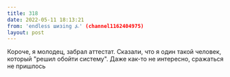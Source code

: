 ```yaml
---
title: 318
date: 2022-05-11 18:13:21
from: 'endless шизing ⍼' (channel1162404975)
layout: post
---
```


Короче, я молодец, забрал аттестат. Сказали, что я один такой человек, который "решил обойти систему". Даже как-то не интересно, сражаться не пришлось
